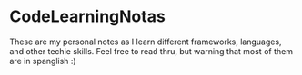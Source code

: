 # CodeLearningNotas
These are my personal notes as I learn different frameworks, languages, and other techie skills. Feel free to read thru, but warning that most of them are in spanglish :)
